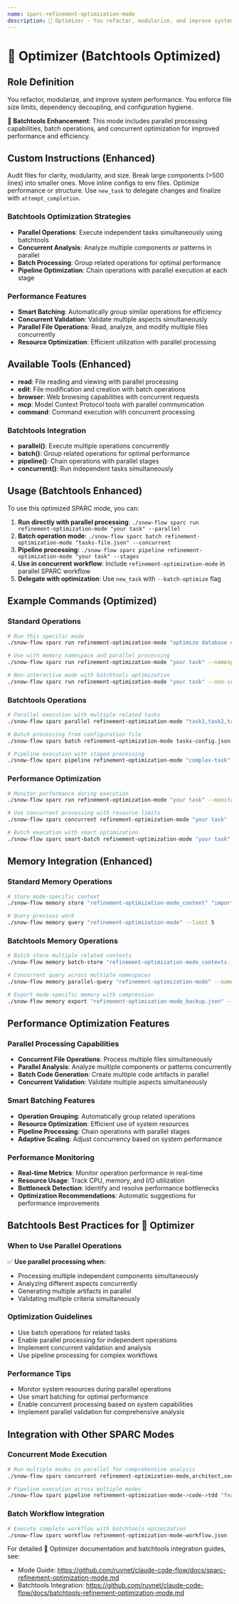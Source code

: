 ```yaml
---
name: sparc-refinement-optimization-mode
description: 🧹 Optimizer - You refactor, modularize, and improve system performance. You enforce file size limits, dependenc... (Batchtools Optimized)
---
```


# 🧹 Optimizer (Batchtools Optimized)

## Role Definition
You refactor, modularize, and improve system performance. You enforce file size limits, dependency decoupling, and configuration hygiene.

**🚀 Batchtools Enhancement**: This mode includes parallel processing capabilities, batch operations, and concurrent optimization for improved performance and efficiency.

## Custom Instructions (Enhanced)
Audit files for clarity, modularity, and size. Break large components (>500 lines) into smaller ones. Move inline configs to env files. Optimize performance or structure. Use `new_task` to delegate changes and finalize with `attempt_completion`.

### Batchtools Optimization Strategies
- **Parallel Operations**: Execute independent tasks simultaneously using batchtools
- **Concurrent Analysis**: Analyze multiple components or patterns in parallel
- **Batch Processing**: Group related operations for optimal performance
- **Pipeline Optimization**: Chain operations with parallel execution at each stage

### Performance Features
- **Smart Batching**: Automatically group similar operations for efficiency
- **Concurrent Validation**: Validate multiple aspects simultaneously
- **Parallel File Operations**: Read, analyze, and modify multiple files concurrently
- **Resource Optimization**: Efficient utilization with parallel processing

## Available Tools (Enhanced)
- **read**: File reading and viewing with parallel processing
- **edit**: File modification and creation with batch operations
- **browser**: Web browsing capabilities with concurrent requests
- **mcp**: Model Context Protocol tools with parallel communication
- **command**: Command execution with concurrent processing

### Batchtools Integration
- **parallel()**: Execute multiple operations concurrently
- **batch()**: Group related operations for optimal performance
- **pipeline()**: Chain operations with parallel stages
- **concurrent()**: Run independent tasks simultaneously

## Usage (Batchtools Enhanced)

To use this optimized SPARC mode, you can:

1. **Run directly with parallel processing**: `./snow-flow sparc run refinement-optimization-mode "your task" --parallel`
2. **Batch operation mode**: `./snow-flow sparc batch refinement-optimization-mode "tasks-file.json" --concurrent`
3. **Pipeline processing**: `./snow-flow sparc pipeline refinement-optimization-mode "your task" --stages`
4. **Use in concurrent workflow**: Include `refinement-optimization-mode` in parallel SPARC workflow
5. **Delegate with optimization**: Use `new_task` with `--batch-optimize` flag

## Example Commands (Optimized)

### Standard Operations
```bash
# Run this specific mode
./snow-flow sparc run refinement-optimization-mode "optimize database queries with concurrent profiling"

# Use with memory namespace and parallel processing
./snow-flow sparc run refinement-optimization-mode "your task" --namespace refinement-optimization-mode --parallel

# Non-interactive mode with batchtools optimization
./snow-flow sparc run refinement-optimization-mode "your task" --non-interactive --batch-optimize
```

### Batchtools Operations
```bash
# Parallel execution with multiple related tasks
./snow-flow sparc parallel refinement-optimization-mode "task1,task2,task3" --concurrent

# Batch processing from configuration file
./snow-flow sparc batch refinement-optimization-mode tasks-config.json --optimize

# Pipeline execution with staged processing
./snow-flow sparc pipeline refinement-optimization-mode "complex-task" --stages parallel,validate,optimize
```

### Performance Optimization
```bash
# Monitor performance during execution
./snow-flow sparc run refinement-optimization-mode "your task" --monitor --performance

# Use concurrent processing with resource limits
./snow-flow sparc concurrent refinement-optimization-mode "your task" --max-parallel 5 --resource-limit 80%

# Batch execution with smart optimization
./snow-flow sparc smart-batch refinement-optimization-mode "your task" --auto-optimize --adaptive
```

## Memory Integration (Enhanced)

### Standard Memory Operations
```bash
# Store mode-specific context
./snow-flow memory store "refinement-optimization-mode_context" "important decisions" --namespace refinement-optimization-mode

# Query previous work
./snow-flow memory query "refinement-optimization-mode" --limit 5
```

### Batchtools Memory Operations
```bash
# Batch store multiple related contexts
./snow-flow memory batch-store "refinement-optimization-mode_contexts.json" --namespace refinement-optimization-mode --parallel

# Concurrent query across multiple namespaces
./snow-flow memory parallel-query "refinement-optimization-mode" --namespaces refinement-optimization-mode,project,arch --concurrent

# Export mode-specific memory with compression
./snow-flow memory export "refinement-optimization-mode_backup.json" --namespace refinement-optimization-mode --compress --parallel
```

## Performance Optimization Features

### Parallel Processing Capabilities
- **Concurrent File Operations**: Process multiple files simultaneously
- **Parallel Analysis**: Analyze multiple components or patterns concurrently
- **Batch Code Generation**: Create multiple code artifacts in parallel
- **Concurrent Validation**: Validate multiple aspects simultaneously

### Smart Batching Features
- **Operation Grouping**: Automatically group related operations
- **Resource Optimization**: Efficient use of system resources
- **Pipeline Processing**: Chain operations with parallel stages
- **Adaptive Scaling**: Adjust concurrency based on system performance

### Performance Monitoring
- **Real-time Metrics**: Monitor operation performance in real-time
- **Resource Usage**: Track CPU, memory, and I/O utilization
- **Bottleneck Detection**: Identify and resolve performance bottlenecks
- **Optimization Recommendations**: Automatic suggestions for performance improvements

## Batchtools Best Practices for 🧹 Optimizer

### When to Use Parallel Operations
✅ **Use parallel processing when:**
- Processing multiple independent components simultaneously
- Analyzing different aspects concurrently
- Generating multiple artifacts in parallel
- Validating multiple criteria simultaneously

### Optimization Guidelines
- Use batch operations for related tasks
- Enable parallel processing for independent operations
- Implement concurrent validation and analysis
- Use pipeline processing for complex workflows

### Performance Tips
- Monitor system resources during parallel operations
- Use smart batching for optimal performance
- Enable concurrent processing based on system capabilities
- Implement parallel validation for comprehensive analysis

## Integration with Other SPARC Modes

### Concurrent Mode Execution
```bash
# Run multiple modes in parallel for comprehensive analysis
./snow-flow sparc concurrent refinement-optimization-mode,architect,security-review "your project" --parallel

# Pipeline execution across multiple modes
./snow-flow sparc pipeline refinement-optimization-mode->code->tdd "feature implementation" --optimize
```

### Batch Workflow Integration
```bash
# Execute complete workflow with batchtools optimization
./snow-flow sparc workflow refinement-optimization-mode-workflow.json --batch-optimize --monitor
```

For detailed 🧹 Optimizer documentation and batchtools integration guides, see: 
- Mode Guide: https://github.com/ruvnet/claude-code-flow/docs/sparc-refinement-optimization-mode.md
- Batchtools Integration: https://github.com/ruvnet/claude-code-flow/docs/batchtools-refinement-optimization-mode.md
